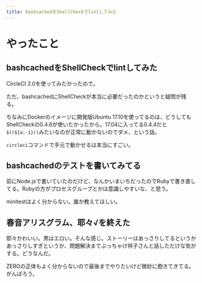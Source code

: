 ```yaml
---
title: bashcachedをShellCheckでlintしてみた
---
```


# やったこと

## bashcachedをShellCheckでlintしてみた

CircleCI 2.0を使ってみたかったので。

ただ、bashcachedにShellCheckが本当に必要だったのかというと疑問が残る。

ちなみにDockerのイメージに開発版Ubuntu 17.10を使ってるのは、どうしてもShellCheckの0.4.6が使いたかったから。17.04に入ってる0.4.4だと`$((${a:-1}))`みたいなのが正常に動かないのでダメ、という話。

`circleci`コマンドで手元で動かせるは本当にすごい。

## bashcachedのテストを書いてみてる

前にNode.jsで書いていたのだけど、なんかいまいちだったのでRubyで書き直してる。Rubyの方がプロセスグループとかは意識しやすいな、と思う。

minitestはよく分からない。誰か教えてほしい。

## 春音アリスグラム、耶々√を終えた

耶々かわいい。黒はエロい。そんな感じ。ストーリーはあっさりしてるというかあっさりしすぎというか、問題解決までぶっちゃけ祥子さんと話しただけな気がする。どうなんだ。

ZEROの正体もよく分からないので最後までやりたいけど微妙に飽きてきてる。がんばろう。

